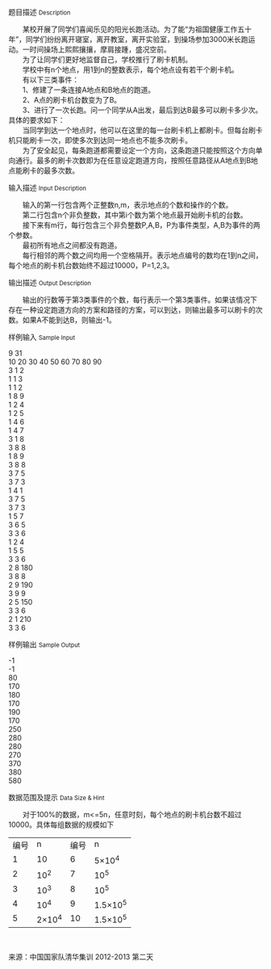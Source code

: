 <div class="panel panel-default">
<div class="area-title">
<span>
题目描述
<small>Description</small>
</span></div>
<div class="panel-body">

<p><span>　　某校开展了同学们喜闻乐见的阳光长跑活动。为了能“为祖国健康工作五十年”，同学们纷纷离开寝室，离开教室，离开实验室，到操场参加3000米长跑运动。一时间操场上熙熙攘攘，摩肩接踵，盛况空前。</span><br><span>　　为了让同学们更好地监督自己，学校推行了刷卡机制。</span><br><span>　　学校中有n个地点，用1到n的整数表示，每个地点设有若干个刷卡机。</span><br><span>　　有以下三类事件：</span><br><span>　　1、修建了一条连接A地点和B地点的跑道。</span><br><span>　　2、A点的刷卡机台数变为了B。</span><br><span>　　3、进行了一次长跑。问一个同学从A出发，最后到达B最多可以刷卡多少次。具体的要求如下：</span><br><span>　　当同学到达一个地点时，他可以在这里的每一台刷卡机上都刷卡。但每台刷卡机只能刷卡一次，即使多次到达同一地点也不能多次刷卡。</span><br><span>　　为了安全起见，每条跑道都需要设定一个方向，这条跑道只能按照这个方向单向通行。最多的刷卡次数即为在任意设定跑道方向，按照任意路径从A地点到B地点能刷卡的最多次数。</span></p>

</div>
</div>

<div class="panel panel-default">
<div class="area-title">
<span>
输入描述
<small>Input Description</small>
</span></div>
<div class="panel-body">
<p><span>　　输入的第一行包含两个正整数n,m，表示地点的个数和操作的个数。</span><br><span>　　第二行包含n个非负整数，其中第i个数为第个地点最开始刷卡机的台数。</span><br><span>　　接下来有m行，每行包含三个非负整数P,A,B，P为事件类型，A,B为事件的两个参数。</span><br><span>　　最初所有地点之间都没有跑道。</span><br><span>　　每行相邻的两个数之间均用一个空格隔开。表示地点编号的数均在1到n之间，每个地点的刷卡机台数始终不超过10000，P=1,2,3。</span></p>

</div>
</div>
<div  class="panel panel-default">
<div class="area-title">
<span>
输出描述
<small>Output Description</small>
</span></div>
<div class="panel-body">

<p><span>　　输出的行数等于第3类事件的个数，每行表示一个第3类事件。如果该情况下存在一种设定跑道方向的方案和路径的方案，可以到达，则输出最多可以刷卡的次数。如果A不能到达B，则输出-1。</span></p>

</div>
</div>


<div class="panel panel-default">
<div class="area-title">
<span>
样例输入
<small>Sample Input</small>
</span></div>
<div class="panel-body">
<p><span>9 31</span><br><span>10 20 30 40 50 60 70 80 90</span><br><span>3 1 2</span><br><span>1 1 3</span><br><span>1 1 2</span><br><span>1 8 9</span><br><span>1 2 4</span><br><span>1 2 5</span><br><span>1 4 6</span><br><span>1 4 7</span><br><span>3 1 8</span><br><span>3 8 8</span><br><span>1 8 9</span><br><span>3 8 8</span><br><span>3 7 5</span><br><span>3 7 3</span><br><span>1 4 1</span><br><span>3 7 5</span><br><span>3 7 3</span><br><span>1 5 7</span><br><span>3 6 5</span><br><span>3 3 6</span><br><span>1 2 4</span><br><span>1 5 5</span><br><span>3 3 6</span><br><span>2 8 180</span><br><span>3 8 8</span><br><span>2 9 190</span><br><span>3 9 9</span><br><span>2 5 150</span><br><span>3 3 6</span><br><span>2 1 210</span><br><span>3 3 6</span></p>

</div>
</div>

<div class="panel panel-default">
<div class="area-title">
<span>
样例输出
<small>Sample Output</small>
</span></div>
<div class="panel-body">
<p><span>-1</span><br><span>-1</span><br><span>80</span><br><span>170</span><br><span>180</span><br><span>170</span><br><span>190</span><br><span>170</span><br><span>250</span><br><span>280</span><br><span>280</span><br><span>270</span><br><span>370</span><br><span>380</span><br><span>580</span></p>

</div>
</div>

<div class="panel panel-default">
<div class="area-title">
<span>
数据范围及提示
<small>Data Size & Hint</small>
</span></div>
<div class="panel-body">
<p><span>　　对于100%的数据，m&lt;=5n，任意时刻，每个地点的刷卡机台数不超过10000。具体每组数据的规模如下</span></p>
<table cellpadding="2px" cellspacing="0">
<tbody>
<tr>
<td valign="top">编号</td>
<td valign="top">n</td>
<td valign="top">编号</td>
<td valign="top">n</td>
</tr>
<tr>
<td valign="top">1</td>
<td valign="top">10</td>
<td valign="top">6</td>
<td valign="top">5×10<sup>4</sup></td>
</tr>
<tr>
<td valign="top">2</td>
<td valign="top">10<sup>2</sup></td>
<td valign="top">7</td>
<td valign="top">10<sup>5</sup></td>
</tr>
<tr>
<td valign="top">3</td>
<td valign="top">10<sup>3</sup></td>
<td valign="top">8</td>
<td valign="top">10<sup>5</sup></td>
</tr>
<tr>
<td valign="top">4</td>
<td valign="top">10<sup>4</sup></td>
<td valign="top">9</td>
<td valign="top">1.5×10<sup>5</sup></td>
</tr>
<tr>
<td valign="top">5</td>
<td valign="top">2×10<sup>4</sup></td>
<td valign="top">10</td>
<td valign="top">1.5×10<sup>5</sup></td>
</tr>
</tbody>
</table>
<p> </p>
<p>来源：<span>中国国家队清华集训 2012-2013 第二天</span></p>
</div>
</div>